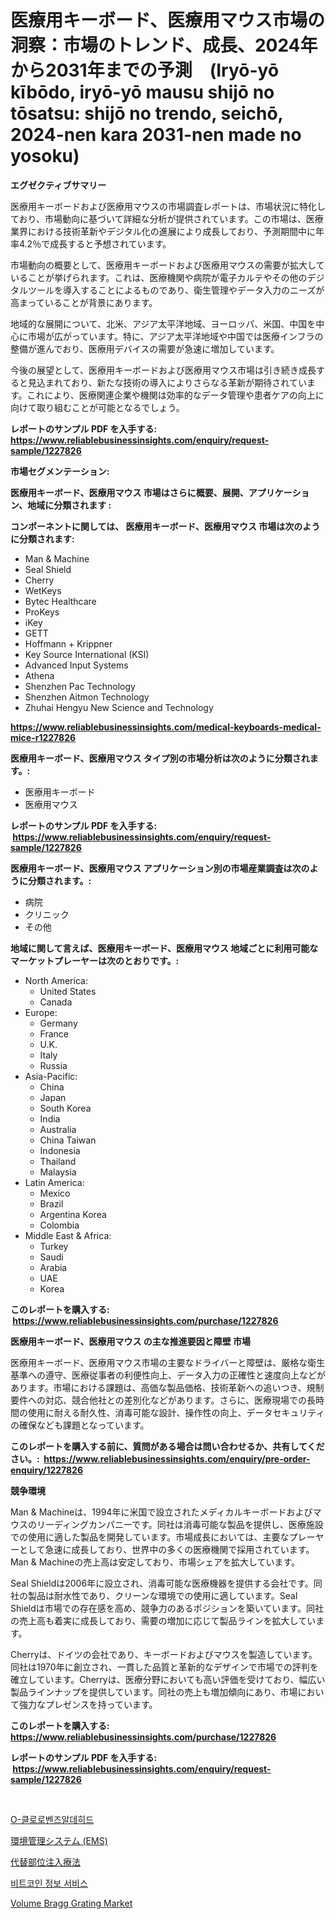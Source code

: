 <p><h1>医療用キーボード、医療用マウス市場の洞察：市場のトレンド、成長、2024年から2031年までの予測　(Iryō-yō kībōdo, iryō-yō mausu shijō no tōsatsu: shijō no trendo, seichō, 2024-nen kara 2031-nen made no yosoku)</h1></p><p><strong>エグゼクティブサマリー</strong></p>
<p><p>医療用キーボードおよび医療用マウスの市場調査レポートは、市場状況に特化しており、市場動向に基づいて詳細な分析が提供されています。この市場は、医療業界における技術革新やデジタル化の進展により成長しており、予測期間中に年率4.2％で成長すると予想されています。</p><p>市場動向の概要として、医療用キーボードおよび医療用マウスの需要が拡大していることが挙げられます。これは、医療機関や病院が電子カルテやその他のデジタルツールを導入することによるものであり、衛生管理やデータ入力のニーズが高まっていることが背景にあります。</p><p>地域的な展開について、北米、アジア太平洋地域、ヨーロッパ、米国、中国を中心に市場が広がっています。特に、アジア太平洋地域や中国では医療インフラの整備が進んでおり、医療用デバイスの需要が急速に増加しています。</p><p>今後の展望として、医療用キーボードおよび医療用マウス市場は引き続き成長すると見込まれており、新たな技術の導入によりさらなる革新が期待されています。これにより、医療関連企業や機関は効率的なデータ管理や患者ケアの向上に向けて取り組むことが可能となるでしょう。</p></p>
<p><strong>レポートのサンプル PDF を入手する: <a href="https://www.reliablebusinessinsights.com/enquiry/request-sample/1227826">https://www.reliablebusinessinsights.com/enquiry/request-sample/1227826</a></strong></p>
<p><strong>市場セグメンテーション:</strong></p>
<p><strong> 医療用キーボード、医療用マウス 市場はさらに概要、展開、アプリケーション、地域に分類されます :</strong></p>
<p><strong>コンポーネントに関しては、 医療用キーボード、医療用マウス 市場は次のように分類されます: &nbsp;</strong></p>
<p><ul><li>Man & Machine</li><li>Seal Shield</li><li>Cherry</li><li>WetKeys</li><li>Bytec Healthcare</li><li>ProKeys</li><li>iKey</li><li>GETT</li><li>Hoffmann + Krippner</li><li>Key Source International (KSI)</li><li>Advanced Input Systems</li><li>Athena</li><li>Shenzhen Pac Technology</li><li>Shenzhen Aitmon Technology</li><li>Zhuhai Hengyu New Science and Technology</li></ul></p>
<p><strong><a href="https://www.reliablebusinessinsights.com/medical-keyboards-medical-mice-r1227826">https://www.reliablebusinessinsights.com/medical-keyboards-medical-mice-r1227826</a></strong></p>
<p><strong> 医療用キーボード、医療用マウス タイプ別の市場分析は次のように分類されます。:</strong></p>
<p><ul><li>医療用キーボード</li><li>医療用マウス</li></ul></p>
<p><strong>レポートのサンプル PDF を入手する: &nbsp;<a href="https://www.reliablebusinessinsights.com/enquiry/request-sample/1227826">https://www.reliablebusinessinsights.com/enquiry/request-sample/1227826</a></strong></p>
<p><strong> 医療用キーボード、医療用マウス アプリケーション別の市場産業調査は次のように分類されます。:</strong></p>
<p><ul><li>病院</li><li>クリニック</li><li>その他</li></ul></p>
<p><strong>地域に関して言えば、医療用キーボード、医療用マウス 地域ごとに利用可能なマーケットプレーヤーは次のとおりです。:</strong></p>
<p><ul>
    <li>
        North America:
        <ul>
            <li>United States</li>
            <li>Canada</li>
        </ul>
    </li>
    <li>
        Europe:
        <ul>
            <li>Germany</li>
            <li>France</li>
            <li>U.K.</li>
            <li>Italy</li>
            <li>Russia</li>
        </ul>
    </li>
    <li>
        Asia-Pacific:
        <ul>
            <li>China</li>
            <li>Japan</li>
            <li>South Korea</li>
            <li>India</li>
            <li>Australia</li>
            <li>China Taiwan</li>
            <li>Indonesia</li>
            <li>Thailand</li>
            <li>Malaysia</li>
        </ul>
    </li>
    <li>
        Latin America:
        <ul>
            <li>Mexico</li>
            <li>Brazil</li>
            <li>Argentina Korea</li>
            <li>Colombia</li>
        </ul>
    </li>
    <li>
        Middle East & Africa:
        <ul>
            <li>Turkey</li>
            <li>Saudi</li>
            <li>Arabia</li>
            <li>UAE</li>
            <li>Korea</li>
        </ul>
    </li>
    </ul></p>
<p><strong>このレポートを購入する: &nbsp;<a href="https://www.reliablebusinessinsights.com/purchase/1227826">https://www.reliablebusinessinsights.com/purchase/1227826</a></strong></p>
<p><strong>医療用キーボード、医療用マウス の主な推進要因と障壁 市場</strong></p>
<p><p>医療用キーボード、医療用マウス市場の主要なドライバーと障壁は、厳格な衛生基準への遵守、医療従事者の利便性向上、データ入力の正確性と速度向上などがあります。市場における課題は、高価な製品価格、技術革新への追いつき、規制要件への対応、競合他社との差別化などがあります。さらに、医療現場での長時間の使用に耐える耐久性、消毒可能な設計、操作性の向上、データセキュリティの確保なども課題となっています。</p></p>
<p><strong>このレポートを購入する前に、質問がある場合は問い合わせるか、共有してください。:&nbsp; <a href="https://www.reliablebusinessinsights.com/enquiry/pre-order-enquiry/1227826">https://www.reliablebusinessinsights.com/enquiry/pre-order-enquiry/1227826</a></strong></p>
<p><strong>競争環境</strong></p>
<p><p>Man & Machineは、1994年に米国で設立されたメディカルキーボードおよびマウスのリーディングカンパニーです。同社は消毒可能な製品を提供し、医療施設での使用に適した製品を開発しています。市場成長においては、主要なプレーヤーとして急速に成長しており、世界中の多くの医療機関で採用されています。Man & Machineの売上高は安定しており、市場シェアを拡大しています。</p><p>Seal Shieldは2006年に設立され、消毒可能な医療機器を提供する会社です。同社の製品は耐水性であり、クリーンな環境での使用に適しています。Seal Shieldは市場での存在感を高め、競争力のあるポジションを築いています。同社の売上高も着実に成長しており、需要の増加に応じて製品ラインを拡大しています。</p><p>Cherryは、ドイツの会社であり、キーボードおよびマウスを製造しています。同社は1970年に創立され、一貫した品質と革新的なデザインで市場での評判を確立しています。Cherryは、医療分野においても高い評価を受けており、幅広い製品ラインナップを提供しています。同社の売上も増加傾向にあり、市場において強力なプレゼンスを持っています。</p></p>
<p><strong>このレポートを購入する: &nbsp; <a href="https://www.reliablebusinessinsights.com/purchase/1227826">https://www.reliablebusinessinsights.com/purchase/1227826</a></strong></p>
<p><strong>レポートのサンプル PDF を入手する: &nbsp;<a href="https://www.reliablebusinessinsights.com/enquiry/request-sample/1227826">https://www.reliablebusinessinsights.com/enquiry/request-sample/1227826</a></strong><strong></strong></p>
<p>&nbsp;</p>
<p><p><a href="https://medium.com/@constantinvon/o-%ED%81%B4%EB%A1%9C%EB%A1%9C%EB%B2%A4%EC%A7%84%EC%95%8C%EB%8D%B0%ED%9E%88%EB%93%9C-%EC%8B%9C%EC%9E%A5-%EB%A9%94%ED%8A%B8%EB%A6%AD%EC%8A%A4%EC%9D%98-%ED%95%B4%EB%8F%85-%EC%8B%9C%EC%9E%A5-%EC%A0%90%EC%9C%A0%EC%9C%A8-%ED%8A%B8%EB%A0%8C%EB%93%9C-%EB%B0%8F-%EC%84%B1%EC%9E%A5-%ED%8C%A8%ED%84%B4-7d922b735c49">O-클로로벤즈알데히드</a></p><p><a href="https://medium.com/@rodhoppe07/%E7%92%B0%E5%A2%83%E7%AE%A1%E7%90%86%E3%82%B7%E3%82%B9%E3%83%86%E3%83%A0-ems-%E5%B8%82%E5%A0%B4%E3%83%A1%E3%83%88%E3%83%AA%E3%82%AF%E3%82%B9%E3%81%AE%E3%83%87%E3%82%B3%E3%83%BC%E3%83%89-%E5%B8%82%E5%A0%B4%E3%82%B7%E3%82%A7%E3%82%A2-%E3%83%88%E3%83%AC%E3%83%B3%E3%83%89-%E6%88%90%E9%95%B7%E3%83%91%E3%82%BF%E3%83%BC%E3%83%B3-61d44c2e0f43">環境管理システム (EMS)</a></p><p><a href="https://github.com/mares423/Market-Research-Report-List-1/blob/main/904244791275.md">代替部位注入療法</a></p><p><a href="https://github.com/joannescott9078/Market-Research-Report-List-1/blob/main/756926283795.md">비트코인 정보 서비스</a></p><p><a href="https://issuu.com/reportprime-2/docs/volume-bragg-grating-market-size-2030.pptx">Volume Bragg Grating Market</a></p></p>